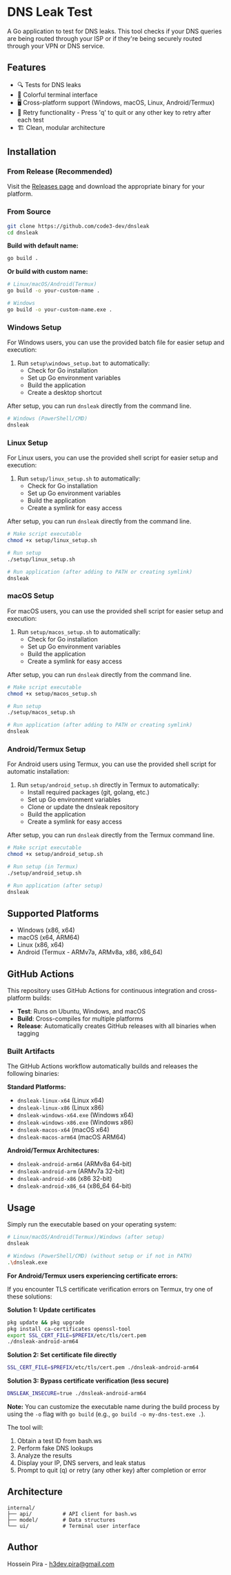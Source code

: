 # DNS Leak Test

A Go application to test for DNS leaks. This tool checks if your DNS queries are being routed through your ISP or if they're being securely routed through your VPN or DNS service.

## Features

- 🔍 Tests for DNS leaks
- 🎨 Colorful terminal interface
- 🖥️ Cross-platform support (Windows, macOS, Linux, Android/Termux)
- 🔄 Retry functionality - Press 'q' to quit or any other key to retry after each test
- 🏗️ Clean, modular architecture

## Installation

### From Release (Recommended)

Visit the [Releases page](https://github.com/code3-dev/dnsleak/releases) and download the appropriate binary for your platform.

### From Source

```bash
git clone https://github.com/code3-dev/dnsleak
cd dnsleak
```

**Build with default name:**

```bash
go build .
```

**Or build with custom name:**

```bash
# Linux/macOS/Android(Termux)
go build -o your-custom-name .

# Windows
go build -o your-custom-name.exe .
```

### Windows Setup

For Windows users, you can use the provided batch file for easier setup and execution:

1. Run `setup\windows_setup.bat` to automatically:
   - Check for Go installation
   - Set up Go environment variables
   - Build the application
   - Create a desktop shortcut

After setup, you can run `dnsleak` directly from the command line.

```bash
# Windows (PowerShell/CMD)
dnsleak
```

### Linux Setup

For Linux users, you can use the provided shell script for easier setup and execution:

1. Run `setup/linux_setup.sh` to automatically:
   - Check for Go installation
   - Set up Go environment variables
   - Build the application
   - Create a symlink for easy access

After setup, you can run `dnsleak` directly from the command line.

```bash
# Make script executable
chmod +x setup/linux_setup.sh

# Run setup
./setup/linux_setup.sh

# Run application (after adding to PATH or creating symlink)
dnsleak
```

### macOS Setup

For macOS users, you can use the provided shell script for easier setup and execution:

1. Run `setup/macos_setup.sh` to automatically:
   - Check for Go installation
   - Set up Go environment variables
   - Build the application
   - Create a symlink for easy access

After setup, you can run `dnsleak` directly from the command line.

```bash
# Make script executable
chmod +x setup/macos_setup.sh

# Run setup
./setup/macos_setup.sh

# Run application (after adding to PATH or creating symlink)
dnsleak
```

### Android/Termux Setup

For Android users using Termux, you can use the provided shell script for automatic installation:

1. Run `setup/android_setup.sh` directly in Termux to automatically:
   - Install required packages (git, golang, etc.)
   - Set up Go environment variables
   - Clone or update the dnsleak repository
   - Build the application
   - Create a symlink for easy access

After setup, you can run `dnsleak` directly from the Termux command line.

```bash
# Make script executable
chmod +x setup/android_setup.sh

# Run setup (in Termux)
./setup/android_setup.sh

# Run application (after setup)
dnsleak
```

## Supported Platforms

- Windows (x86, x64)
- macOS (x64, ARM64)
- Linux (x86, x64)
- Android (Termux - ARMv7a, ARMv8a, x86, x86_64)

## GitHub Actions

This repository uses GitHub Actions for continuous integration and cross-platform builds:

- **Test**: Runs on Ubuntu, Windows, and macOS
- **Build**: Cross-compiles for multiple platforms
- **Release**: Automatically creates GitHub releases with all binaries when tagging

### Built Artifacts

The GitHub Actions workflow automatically builds and releases the following binaries:

**Standard Platforms:**
- `dnsleak-linux-x64` (Linux x64)
- `dnsleak-linux-x86` (Linux x86)
- `dnsleak-windows-x64.exe` (Windows x64)
- `dnsleak-windows-x86.exe` (Windows x86)
- `dnsleak-macos-x64` (macOS x64)
- `dnsleak-macos-arm64` (macOS ARM64)

**Android/Termux Architectures:**
- `dnsleak-android-arm64` (ARMv8a 64-bit)
- `dnsleak-android-arm` (ARMv7a 32-bit)
- `dnsleak-android-x86` (x86 32-bit)
- `dnsleak-android-x86_64` (x86_64 64-bit)

## Usage

Simply run the executable based on your operating system:

```bash
# Linux/macOS/Android(Termux)/Windows (after setup)
dnsleak

# Windows (PowerShell/CMD) (without setup or if not in PATH)
.\dnsleak.exe
```

**For Android/Termux users experiencing certificate errors:**

If you encounter TLS certificate verification errors on Termux, try one of these solutions:

**Solution 1: Update certificates**
```bash
pkg update && pkg upgrade
pkg install ca-certificates openssl-tool
export SSL_CERT_FILE=$PREFIX/etc/tls/cert.pem
./dnsleak-android-arm64
```

**Solution 2: Set certificate file directly**
```bash
SSL_CERT_FILE=$PREFIX/etc/tls/cert.pem ./dnsleak-android-arm64
```

**Solution 3: Bypass certificate verification (less secure)**
```bash
DNSLEAK_INSECURE=true ./dnsleak-android-arm64
```

**Note:** You can customize the executable name during the build process by using the `-o` flag with `go build` (e.g., `go build -o my-dns-test.exe .`).

The tool will:
1. Obtain a test ID from bash.ws
2. Perform fake DNS lookups
3. Analyze the results
4. Display your IP, DNS servers, and leak status
5. Prompt to quit (q) or retry (any other key) after completion or error

## Architecture

```
internal/
├── api/          # API client for bash.ws
├── model/        # Data structures
└── ui/           # Terminal user interface
```

## Author

Hossein Pira - [h3dev.pira@gmail.com](mailto:h3dev.pira@gmail.com)